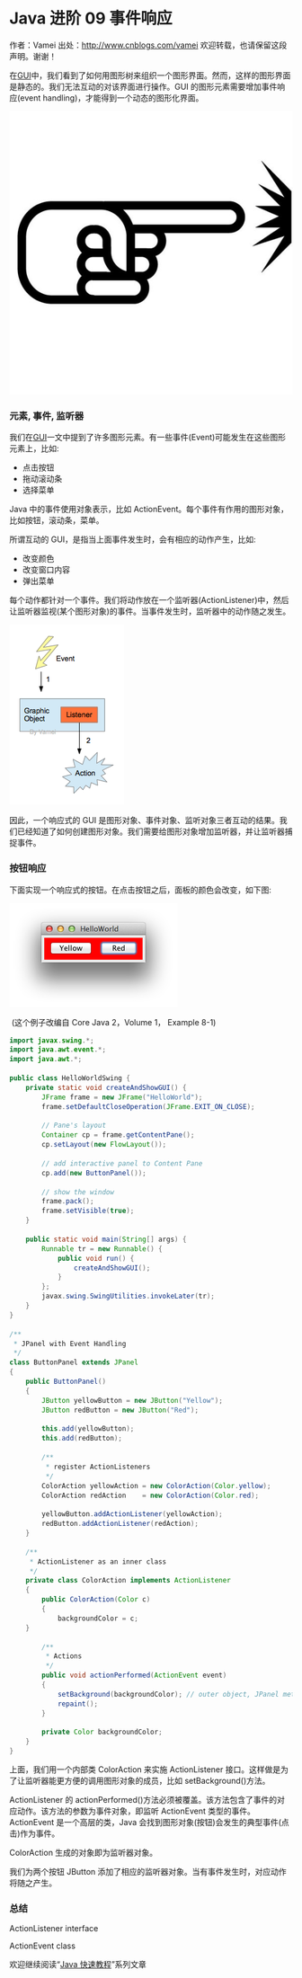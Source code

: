 # Java 进阶 09 事件响应

作者：Vamei 出处：http://www.cnblogs.com/vamei 欢迎转载，也请保留这段声明。谢谢！

在[GUI](http://www.cnblogs.com/vamei/archive/2013/04/17/3000908.html)中，我们看到了如何用图形树来组织一个图形界面。然而，这样的图形界面是静态的。我们无法互动的对该界面进行操作。GUI 的图形元素需要增加事件响应(event handling)，才能得到一个动态的图形化界面。

![](img/2365326a8b388cbad5eabdf095ec3973.jpg)

### 元素, 事件, 监听器

我们在[GUI](http://www.cnblogs.com/vamei/archive/2013/04/17/3000908.html)一文中提到了许多图形元素。有一些事件(Event)可能发生在这些图形元素上，比如:

*   点击按钮
*   拖动滚动条
*   选择菜单

Java 中的事件使用对象表示，比如 ActionEvent。每个事件有作用的图形对象，比如按钮，滚动条，菜单。

所谓互动的 GUI，是指当上面事件发生时，会有相应的动作产生，比如:

*   改变颜色
*   改变窗口内容
*   弹出菜单

每个动作都针对一个事件。我们将动作放在一个监听器(ActionListener)中，然后让监听器监视(某个图形对象)的事件。当事件发生时，监听器中的动作随之发生。

![](img/26a041293f24e21a5e03845c2ad712f7.jpg) 

因此，一个响应式的 GUI 是图形对象、事件对象、监听对象三者互动的结果。我们已经知道了如何创建图形对象。我们需要给图形对象增加监听器，并让监听器捕捉事件。

### 按钮响应

下面实现一个响应式的按钮。在点击按钮之后，面板的颜色会改变，如下图:

![](img/3aa047099abaaf8d475b4ad5646a4059.jpg)

 (这个例子改编自 Core Java 2，Volume 1， Example 8-1)

```java
import javax.swing.*;
import java.awt.event.*;
import java.awt.*;

public class HelloWorldSwing {
    private static void createAndShowGUI() {
        JFrame frame = new JFrame("HelloWorld");
        frame.setDefaultCloseOperation(JFrame.EXIT_ON_CLOSE);

        // Pane's layout
        Container cp = frame.getContentPane();
        cp.setLayout(new FlowLayout());

        // add interactive panel to Content Pane
        cp.add(new ButtonPanel());

        // show the window
        frame.pack();
        frame.setVisible(true);
    }

    public static void main(String[] args) {
        Runnable tr = new Runnable() {
            public void run() {
                createAndShowGUI();
            }
        };
        javax.swing.SwingUtilities.invokeLater(tr);
    }
}

/**
 * JPanel with Event Handling
 */
class ButtonPanel extends JPanel
{
    public ButtonPanel()
    {
        JButton yellowButton = new JButton("Yellow");
        JButton redButton = new JButton("Red");

        this.add(yellowButton);
        this.add(redButton);

        /**
         * register ActionListeners
         */
        ColorAction yellowAction = new ColorAction(Color.yellow);
        ColorAction redAction    = new ColorAction(Color.red);

        yellowButton.addActionListener(yellowAction);
        redButton.addActionListener(redAction);
    }

    /**
     * ActionListener as an inner class
     */
    private class ColorAction implements ActionListener
    {
        public ColorAction(Color c)
        { 
            backgroundColor = c;
    }

        /**
         * Actions
         */
        public void actionPerformed(ActionEvent event)
        {
            setBackground(backgroundColor); // outer object, JPanel method
            repaint();
        }

        private Color backgroundColor;
    }
}
```

上面，我们用一个内部类 ColorAction 来实施 ActionListener 接口。这样做是为了让监听器能更方便的调用图形对象的成员，比如 setBackground()方法。

ActionListener 的 actionPerformed()方法必须被覆盖。该方法包含了事件的对应动作。该方法的参数为事件对象，即监听 ActionEvent 类型的事件。ActionEvent 是一个高层的类，Java 会找到图形对象(按钮)会发生的典型事件(点击)作为事件。

ColorAction 生成的对象即为监听器对象。

我们为两个按钮 JButton 添加了相应的监听器对象。当有事件发生时，对应动作将随之产生。

### 总结

ActionListener interface

ActionEvent class

欢迎继续阅读“[Java 快速教程](http://www.cnblogs.com/vamei/archive/2013/03/31/2991531.html)”系列文章